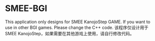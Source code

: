 # SMEE-BGI
This application only designs for SMEE KanojoStep GAME. If you want to use in other BGI games. Please change the C++ code.
该程序仅设计用于SMEE KanojoStep，如果需要在其他游戏上使用，请自行修改代码。
